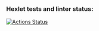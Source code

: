 ### Hexlet tests and linter status:
[![Actions Status](https://github.com/1Euronymous-dev/frontend-project-lvl1/workflows/hexlet-check/badge.svg)](https://github.com/1Euronymous-dev/frontend-project-lvl1/actions)
